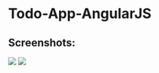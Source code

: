 # Todo-App-AngularJS




Screenshots:
--------------------------


<img src="https://cloud.githubusercontent.com/assets/15187270/19584503/de3faae6-96f9-11e6-9e75-3d6bcc2b0545.png" />

<img src="https://cloud.githubusercontent.com/assets/15187270/19584504/e107ba02-96f9-11e6-81d6-b0bf062c3363.png" />

